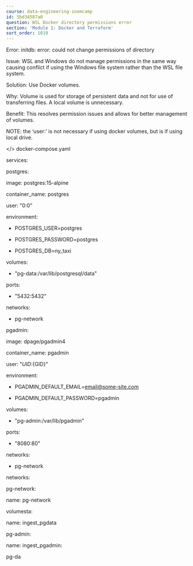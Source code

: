 ```yaml
---
course: data-engineering-zoomcamp
id: 5bd34587a0
question: WSL Docker directory permissions error
section: 'Module 1: Docker and Terraform'
sort_order: 1010
---
```


Error:  initdb: error: could not change permissions of directory

Issue: WSL and Windows do not manage permissions in the same way causing conflict if using the Windows file system rather than the WSL file system.

Solution: Use Docker volumes.

Why: Volume is used for storage of persistent data and not for use of transferring files. A local volume is unnecessary.

Benefit: This resolves permission issues and allows for better management of volumes.

NOTE: the ‘user:’ is not necessary if using docker volumes, but is if using local drive.

</>  docker-compose.yaml

services:

postgres:

image: postgres:15-alpine

container_name: postgres

user: "0:0"

environment:

- POSTGRES_USER=postgres

- POSTGRES_PASSWORD=postgres

- POSTGRES_DB=ny_taxi

volumes:

- "pg-data:/var/lib/postgresql/data"

ports:

- "5432:5432"

networks:

- pg-network

pgadmin:

image: dpage/pgadmin4

container_name: pgadmin

user: "${UID}:${GID}"

environment:

- PGADMIN_DEFAULT_EMAIL=email@some-site.com

- PGADMIN_DEFAULT_PASSWORD=pgadmin

volumes:

- "pg-admin:/var/lib/pgadmin"

ports:

- "8080:80"

networks:

- pg-network

networks:

pg-network:

name: pg-network

volumesta:

name: ingest_pgdata

pg-admin:

name: ingest_pgadmin:

pg-da

